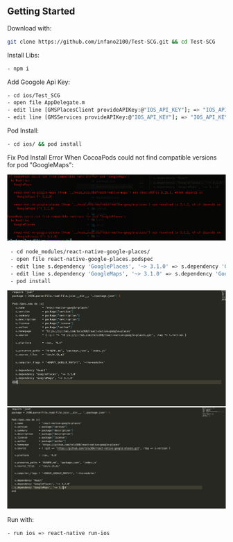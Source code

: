 ## Getting Started

Download with: 

```sh 
git clone https://github.com/infano2100/Test-SCG.git && cd Test-SCG
```

Install Libs:

```sh 
- npm i
```

Add Googole Api Key:

```sh 
- cd ios/Test_SCG
- open file AppDelegate.m
- edit line [GMSPlacesClient provideAPIKey:@"IOS_API_KEY"]; => "IOS_API_KEY" = google api key
- edit line [GMSServices provideAPIKey:@"IOS_API_KEY"]; => "IOS_API_KEY" = google api key
```

Pod Install:

```sh 
- cd ios/ && pod install
```

Fix Pod Install Error When CocoaPods could not find compatible versions for pod "GoogleMaps":
 
 ![alt test](screenshots/pod-install-erro.png)
 
```sh 
 - cd node_modules/react-native-google-places/
 - open file react-native-google-places.podspec
 - edit line s.dependency 'GooglePlaces', '~> 3.1.0' => s.dependency 'GooglePlaces', '~> 3.2.0'
 - edit line s.dependency 'GoogleMaps', '~> 3.1.0' => s.dependency 'GoogleMaps', '~> 3.2.0'
 - pod install
```

 ![alt test](screenshots/podspec-3.1.png)
 ![alt test](screenshots/podspec-3.2.png)

Run with:

```sh 
- run ios => react-native run-ios
```
